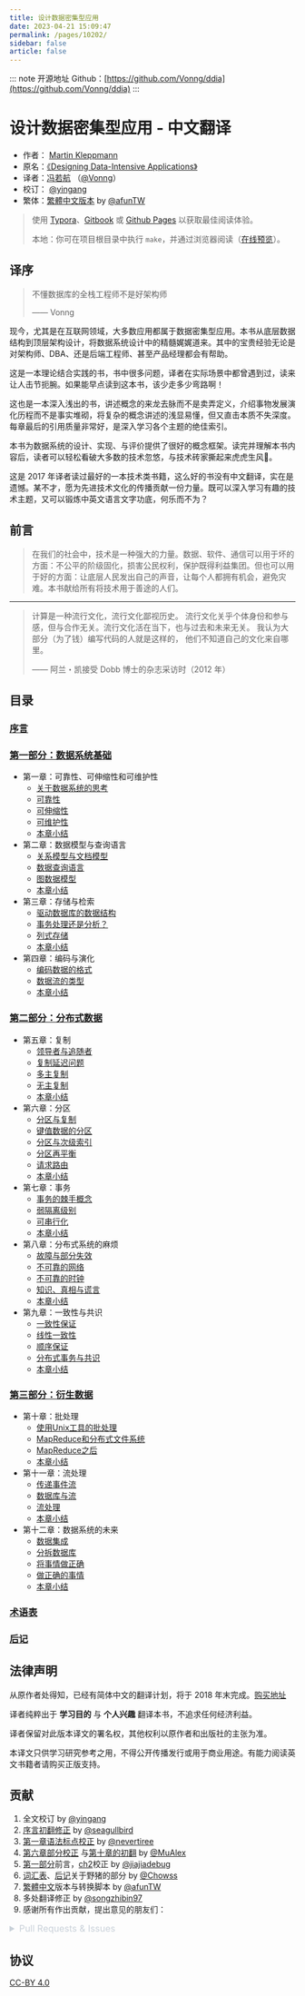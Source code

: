 ```yaml
---
title: 设计数据密集型应用
date: 2023-04-21 15:09:47
permalink: /pages/10202/
sidebar: false
article: false
---
```

::: note 开源地址
Github：[https://github.com/Vonng/ddia](https://github.com/Vonng/ddia)
::: 
# 设计数据密集型应用 - 中文翻译

- 作者： [Martin Kleppmann](https://martin.kleppmann.com)
- 原名：[《Designing Data-Intensive Applications》](http://shop.oreilly.com/product/0636920032175.do)
- 译者：[冯若航](https://vonng.com) （[@Vonng](https://vonng.com/en/)）
- 校订： [@yingang](https://github.com/yingang)
- 繁体：[繁體中文版本](zh-tw/README.md) by [@afunTW](https://github.com/afunTW)

> 使用 [Typora](https://www.typora.io)、[Gitbook](https://vonng.gitbook.io/vonng/) 或 [Github Pages](https://vonng.github.io/ddia) 以获取最佳阅读体验。
>
> 本地：你可在项目根目录中执行 `make`，并通过浏览器阅读（[在线预览](http://ddia.vonng.com/#/)）。

## 译序

> 不懂数据库的全栈工程师不是好架构师
>
> —— Vonng

现今，尤其是在互联网领域，大多数应用都属于数据密集型应用。本书从底层数据结构到顶层架构设计，将数据系统设计中的精髓娓娓道来。其中的宝贵经验无论是对架构师、DBA、还是后端工程师、甚至产品经理都会有帮助。

这是一本理论结合实践的书，书中很多问题，译者在实际场景中都曾遇到过，读来让人击节扼腕。如果能早点读到这本书，该少走多少弯路啊！

这也是一本深入浅出的书，讲述概念的来龙去脉而不是卖弄定义，介绍事物发展演化历程而不是事实堆砌，将复杂的概念讲述的浅显易懂，但又直击本质不失深度。每章最后的引用质量非常好，是深入学习各个主题的绝佳索引。

本书为数据系统的设计、实现、与评价提供了很好的概念框架。读完并理解本书内容后，读者可以轻松看破大多数的技术忽悠，与技术砖家撕起来虎虎生风🤣。

这是 2017 年译者读过最好的一本技术类书籍，这么好的书没有中文翻译，实在是遗憾。某不才，愿为先进技术文化的传播贡献一份力量。既可以深入学习有趣的技术主题，又可以锻炼中英文语言文字功底，何乐而不为？

## 前言

> 在我们的社会中，技术是一种强大的力量。数据、软件、通信可以用于坏的方面：不公平的阶级固化，损害公民权利，保护既得利益集团。但也可以用于好的方面：让底层人民发出自己的声音，让每个人都拥有机会，避免灾难。本书献给所有将技术用于善途的人们。

------

> 计算是一种流行文化，流行文化鄙视历史。 流行文化关乎个体身份和参与感，但与合作无关。流行文化活在当下，也与过去和未来无关。 我认为大部分（为了钱）编写代码的人就是这样的， 他们不知道自己的文化来自哪里。
>
> —— 阿兰・凯接受 Dobb 博士的杂志采访时（2012 年）

## 目录

### [序言](preface.md)

### [第一部分：数据系统基础](part-i.md)

- 第一章：可靠性、可伸缩性和可维护性
  - [关于数据系统的思考](ch1.md#关于数据系统的思考)
  - [可靠性](ch1.md#可靠性)
  - [可伸缩性](ch1.md#可伸缩性)
  - [可维护性](ch1.md#可维护性)
  - [本章小结](ch1.md#本章小结)
- 第二章：数据模型与查询语言
  - [关系模型与文档模型](ch2.md#关系模型与文档模型)
  - [数据查询语言](ch2.md#数据查询语言)
  - [图数据模型](ch2.md#图数据模型)
  - [本章小结](ch2.md#本章小结)
- 第三章：存储与检索
  - [驱动数据库的数据结构](ch3.md#驱动数据库的数据结构)
  - [事务处理还是分析？](ch3.md#事务处理还是分析？)
  - [列式存储](ch3.md#列式存储)
  - [本章小结](ch3.md#本章小结)
- 第四章：编码与演化
  - [编码数据的格式](ch4.md#编码数据的格式)
  - [数据流的类型](ch4.md#数据流的类型)
  - [本章小结](ch4.md#本章小结)

### [第二部分：分布式数据](part-ii.md)

- 第五章：复制
  - [领导者与追随者](ch5.md#领导者与追随者)
  - [复制延迟问题](ch5.md#复制延迟问题)
  - [多主复制](ch5.md#多主复制)
  - [无主复制](ch5.md#无主复制)
  - [本章小结](ch5.md#本章小结)
- 第六章：分区
  - [分区与复制](ch6.md#分区与复制)
  - [键值数据的分区](ch6.md#键值数据的分区)
  - [分区与次级索引](ch6.md#分区与次级索引)
  - [分区再平衡](ch6.md#分区再平衡)
  - [请求路由](ch6.md#请求路由)
  - [本章小结](ch6.md#本章小结)
- 第七章：事务
  - [事务的棘手概念](ch7.md#事务的棘手概念)
  - [弱隔离级别](ch7.md#弱隔离级别)
  - [可串行化](ch7.md#可串行化)
  - [本章小结](ch7.md#本章小结)
- 第八章：分布式系统的麻烦
  - [故障与部分失效](ch8.md#故障与部分失效)
  - [不可靠的网络](ch8.md#不可靠的网络)
  - [不可靠的时钟](ch8.md#不可靠的时钟)
  - [知识、真相与谎言](ch8.md#知识、真相与谎言)
  - [本章小结](ch8.md#本章小结)
- 第九章：一致性与共识
  - [一致性保证](ch9.md#一致性保证)
  - [线性一致性](ch9.md#线性一致性)
  - [顺序保证](ch9.md#顺序保证)
  - [分布式事务与共识](ch9.md#分布式事务与共识)
  - [本章小结](ch9.md#本章小结)

### [第三部分：衍生数据](part-iii.md)

- 第十章：批处理
  - [使用Unix工具的批处理](ch10.md#使用Unix工具的批处理)
  - [MapReduce和分布式文件系统](ch10.md#MapReduce和分布式文件系统)
  - [MapReduce之后](ch10.md#MapReduce之后)
  - [本章小结](ch10.md#本章小结)
- 第十一章：流处理
  - [传递事件流](ch11.md#传递事件流)
  - [数据库与流](ch11.md#数据库与流)
  - [流处理](ch11.md#流处理)
  - [本章小结](ch11.md#本章小结)
- 第十二章：数据系统的未来
  - [数据集成](ch12.md#数据集成)
  - [分拆数据库](ch12.md#分拆数据库)
  - [将事情做正确](ch12.md#将事情做正确)
  - [做正确的事情](ch12.md#做正确的事情)
  - [本章小结](ch12.md#本章小结)

### [术语表](glossary.md)

### [后记](colophon.md)

## 法律声明

从原作者处得知，已经有简体中文的翻译计划，将于 2018 年末完成。[购买地址](https://search.jd.com/Search?keyword=设计数据密集型应用)

译者纯粹出于 **学习目的** 与 **个人兴趣** 翻译本书，不追求任何经济利益。

译者保留对此版本译文的署名权，其他权利以原作者和出版社的主张为准。

本译文只供学习研究参考之用，不得公开传播发行或用于商业用途。有能力阅读英文书籍者请购买正版支持。

## 贡献

1. 全文校订 by [@yingang](https://github.com/Vonng/ddia/commits?author=yingang)
2. [序言初翻修正](https://github.com/Vonng/ddia/commit/afb5edab55c62ed23474149f229677e3b42dfc2c) by [@seagullbird](https://github.com/Vonng/ddia/commits?author=seagullbird)
3. [第一章语法标点校正](https://github.com/Vonng/ddia/commit/973b12cd8f8fcdf4852f1eb1649ddd9d187e3644) by [@nevertiree](https://github.com/Vonng/ddia/commits?author=nevertiree)
4. [第六章部分校正](https://github.com/Vonng/ddia/commit/d4eb0852c0ec1e93c8aacc496c80b915bb1e6d48) 与[第十章的初翻](https://github.com/Vonng/ddia/commit/9de8dbd1bfe6fbb03b3bf6c1a1aa2291aed2490e) by [@MuAlex](https://github.com/Vonng/ddia/commits?author=MuAlex)
5. [第一部分](part-i.md)前言，[ch2](ch2.md)校正 by [@jiajiadebug](https://github.com/Vonng/ddia/commits?author=jiajiadebug)
6. [词汇表](glossary.md)、[后记](colophon.md)关于野猪的部分 by [@Chowss](https://github.com/Vonng/ddia/commits?author=Chowss)
7. [繁體中文](https://github.com/Vonng/ddia/pulls)版本与转换脚本 by [@afunTW](https://github.com/afunTW)
8. 多处翻译修正 by [@songzhibin97](https://github.com/Vonng/ddia/commits?author=songzhibin97)
9. 感谢所有作出贡献，提出意见的朋友们：

<details style="box-sizing: border-box; border: 0px solid rgb(229, 231, 235); --tw-border-spacing-x:0; --tw-border-spacing-y:0; --tw-translate-x:0; --tw-translate-y:0; --tw-rotate:0; --tw-skew-x:0; --tw-skew-y:0; --tw-scale-x:1; --tw-scale-y:1; --tw-pan-x: ; --tw-pan-y: ; --tw-pinch-zoom: ; --tw-scroll-snap-strictness:proximity; --tw-ordinal: ; --tw-slashed-zero: ; --tw-numeric-figure: ; --tw-numeric-spacing: ; --tw-numeric-fraction: ; --tw-ring-inset: ; --tw-ring-offset-width:0px; --tw-ring-offset-color:#fff; --tw-ring-color:#3b82f680; --tw-ring-offset-shadow:0 0 #0000; --tw-ring-shadow:0 0 #0000; --tw-shadow:0 0 #0000; --tw-shadow-colored:0 0 #0000; --tw-blur: ; --tw-brightness: ; --tw-contrast: ; --tw-grayscale: ; --tw-hue-rotate: ; --tw-invert: ; --tw-saturate: ; --tw-sepia: ; --tw-drop-shadow: ; --tw-backdrop-blur: ; --tw-backdrop-brightness: ; --tw-backdrop-contrast: ; --tw-backdrop-grayscale: ; --tw-backdrop-hue-rotate: ; --tw-backdrop-invert: ; --tw-backdrop-opacity: ; --tw-backdrop-saturate: ; --tw-backdrop-sepia: ; display: block; margin-top: 0px; margin-bottom: 16px; color: rgb(201, 209, 217); font-family: -apple-system, BlinkMacSystemFont, &quot;Segoe UI&quot;, Helvetica, Arial, sans-serif, &quot;Apple Color Emoji&quot;, &quot;Segoe UI Emoji&quot;; font-size: 16px; font-style: normal; font-variant-ligatures: normal; font-variant-caps: normal; font-weight: 400; letter-spacing: normal; orphans: 2; text-align: start; text-indent: 0px; text-transform: none; white-space: normal; widows: 2; word-spacing: 0px; -webkit-text-stroke-width: 0px; text-decoration-thickness: initial; text-decoration-style: initial; text-decoration-color: initial;"><summary style="box-sizing: border-box; border: 0px solid rgb(229, 231, 235); --tw-border-spacing-x:0; --tw-border-spacing-y:0; --tw-translate-x:0; --tw-translate-y:0; --tw-rotate:0; --tw-skew-x:0; --tw-skew-y:0; --tw-scale-x:1; --tw-scale-y:1; --tw-pan-x: ; --tw-pan-y: ; --tw-pinch-zoom: ; --tw-scroll-snap-strictness:proximity; --tw-ordinal: ; --tw-slashed-zero: ; --tw-numeric-figure: ; --tw-numeric-spacing: ; --tw-numeric-fraction: ; --tw-ring-inset: ; --tw-ring-offset-width:0px; --tw-ring-offset-color:#fff; --tw-ring-color:#3b82f680; --tw-ring-offset-shadow:0 0 #0000; --tw-ring-shadow:0 0 #0000; --tw-shadow:0 0 #0000; --tw-shadow-colored:0 0 #0000; --tw-blur: ; --tw-brightness: ; --tw-contrast: ; --tw-grayscale: ; --tw-hue-rotate: ; --tw-invert: ; --tw-saturate: ; --tw-sepia: ; --tw-drop-shadow: ; --tw-backdrop-blur: ; --tw-backdrop-brightness: ; --tw-backdrop-contrast: ; --tw-backdrop-grayscale: ; --tw-backdrop-hue-rotate: ; --tw-backdrop-invert: ; --tw-backdrop-opacity: ; --tw-backdrop-saturate: ; --tw-backdrop-sepia: ; display: list-item; cursor: pointer;"><a href="https://github.com/Vonng/ddia/pulls" style="box-sizing: border-box; border: 0px solid rgb(229, 231, 235); --tw-border-spacing-x:0; --tw-border-spacing-y:0; --tw-translate-x:0; --tw-translate-y:0; --tw-rotate:0; --tw-skew-x:0; --tw-skew-y:0; --tw-scale-x:1; --tw-scale-y:1; --tw-pan-x: ; --tw-pan-y: ; --tw-pinch-zoom: ; --tw-scroll-snap-strictness:proximity; --tw-ordinal: ; --tw-slashed-zero: ; --tw-numeric-figure: ; --tw-numeric-spacing: ; --tw-numeric-fraction: ; --tw-ring-inset: ; --tw-ring-offset-width:0px; --tw-ring-offset-color:#fff; --tw-ring-color:#3b82f680; --tw-ring-offset-shadow:0 0 #0000; --tw-ring-shadow:0 0 #0000; --tw-shadow:0 0 #0000; --tw-shadow-colored:0 0 #0000; --tw-blur: ; --tw-brightness: ; --tw-contrast: ; --tw-grayscale: ; --tw-hue-rotate: ; --tw-invert: ; --tw-saturate: ; --tw-sepia: ; --tw-drop-shadow: ; --tw-backdrop-blur: ; --tw-backdrop-brightness: ; --tw-backdrop-contrast: ; --tw-backdrop-grayscale: ; --tw-backdrop-hue-rotate: ; --tw-backdrop-invert: ; --tw-backdrop-opacity: ; --tw-backdrop-saturate: ; --tw-backdrop-sepia: ; color: var(--color-accent-fg); text-decoration: none; background-color: transparent;">Pull Requests</a><span>&nbsp;</span>&amp;<span>&nbsp;</span><a href="https://github.com/Vonng/ddia/issues" style="box-sizing: border-box; border: 0px solid rgb(229, 231, 235); --tw-border-spacing-x:0; --tw-border-spacing-y:0; --tw-translate-x:0; --tw-translate-y:0; --tw-rotate:0; --tw-skew-x:0; --tw-skew-y:0; --tw-scale-x:1; --tw-scale-y:1; --tw-pan-x: ; --tw-pan-y: ; --tw-pinch-zoom: ; --tw-scroll-snap-strictness:proximity; --tw-ordinal: ; --tw-slashed-zero: ; --tw-numeric-figure: ; --tw-numeric-spacing: ; --tw-numeric-fraction: ; --tw-ring-inset: ; --tw-ring-offset-width:0px; --tw-ring-offset-color:#fff; --tw-ring-color:#3b82f680; --tw-ring-offset-shadow:0 0 #0000; --tw-ring-shadow:0 0 #0000; --tw-shadow:0 0 #0000; --tw-shadow-colored:0 0 #0000; --tw-blur: ; --tw-brightness: ; --tw-contrast: ; --tw-grayscale: ; --tw-hue-rotate: ; --tw-invert: ; --tw-saturate: ; --tw-sepia: ; --tw-drop-shadow: ; --tw-backdrop-blur: ; --tw-backdrop-brightness: ; --tw-backdrop-contrast: ; --tw-backdrop-grayscale: ; --tw-backdrop-hue-rotate: ; --tw-backdrop-invert: ; --tw-backdrop-opacity: ; --tw-backdrop-saturate: ; --tw-backdrop-sepia: ; color: var(--color-accent-fg); text-decoration: none; background-color: transparent;">Issues</a></summary></details>

## 协议

[CC-BY 4.0](LICENSE)